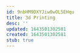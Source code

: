 ```yaml
---
id: 9nbHM9DXYJiw0wOL5EHqu
title: 3d Printing
desc: ''
updated: 1643501302581
created: 1643501302581
stub: true
---
```


